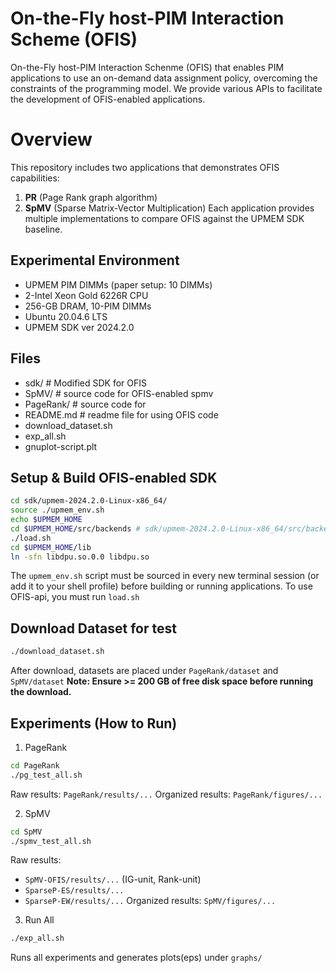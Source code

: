 # On-the-Fly host-PIM Interaction Scheme (OFIS)
On-the-Fly host-PIM Interaction Schenme (OFIS) that enables PIM applications to use an on-demand data assignment policy, overcoming the constraints of the programming model.
We provide various APIs to facilitate the development of OFIS-enabled applications.

# Overview
This repository includes two applications that demonstrates OFIS capabilities:
1. **PR** (Page Rank graph algorithm)
2. **SpMV** (Sparse Matrix-Vector Multiplication)
Each application provides multiple implementations to compare OFIS against the UPMEM SDK baseline.

## Experimental Environment
- UPMEM PIM DIMMs (paper setup: 10 DIMMs)
- 2-Intel Xeon Gold 6226R CPU
- 256-GB DRAM, 10-PIM DIMMs
- Ubuntu 20.04.6 LTS
- UPMEM SDK ver 2024.2.0

## Files
- sdk/      # Modified SDK for OFIS
- SpMV/     # source code for OFIS-enabled spmv
- PageRank/ # source code for 
- README.md # readme file for using OFIS code
- download_dataset.sh
- exp_all.sh   
- gnuplot-script.plt

## Setup & Build OFIS-enabled SDK
```bash
cd sdk/upmem-2024.2.0-Linux-x86_64/
source ./upmem_env.sh                                            
echo $UPMEM_HOME           
cd $UPMEM_HOME/src/backends # sdk/upmem-2024.2.0-Linux-x86_64/src/backends
./load.sh                 
cd $UPMEM_HOME/lib
ln -sfn libdpu.so.0.0 libdpu.so
```
The `upmem_env.sh` script must be sourced in every new terminal session (or add it to your shell profile) before building or running applications.
To use OFIS-api, you must run `load.sh`

## Download Dataset for test
```bash
./download_dataset.sh
```
After download, datasets are placed under `PageRank/dataset` and `SpMV/dataset`
**Note: Ensure >= 200 GB of free disk space before running the download.**

## Experiments (How to Run)
1. PageRank
```bash
cd PageRank
./pg_test_all.sh
```
Raw results: `PageRank/results/...`
Organized results: `PageRank/figures/...`

2. SpMV
```bash
cd SpMV
./spmv_test_all.sh
```
Raw results:
- `SpMV-OFIS/results/...` (IG-unit, Rank-unit)
- `SparseP-ES/results/...`
- `SparseP-EW/results/...`
Organized results: `SpMV/figures/...`

3. Run All
```bash
./exp_all.sh
```
Runs all experiments and generates plots(eps) under `graphs/`